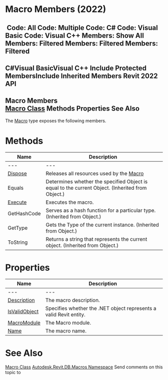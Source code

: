 # Macro Members (2022)

﻿
 Code: All Code: Multiple Code: C# Code: Visual Basic Code: Visual C++  Members: Show All Members: Filtered Members: Filtered Members: Filtered   
---  
C#Visual BasicVisual C++
Include Protected MembersInclude Inherited Members
Revit 2022 API  
---  
Macro Members  
[Macro Class](8e156c00-8aa8-51f5-be8f-4561ad51f1d8.md "Macro Class") Methods Properties See Also  
---  
The [Macro](8e156c00-8aa8-51f5-be8f-4561ad51f1d8.md "Macro Class") type exposes the following members.
# Methods
| Name | Description |
| --- | --- |
| --- | --- | --- |
| [Dispose](0830c3f3-9b8c-8346-add2-0d35eb9a97e8.md "Dispose Method") | Releases all resources used by the [Macro](8e156c00-8aa8-51f5-be8f-4561ad51f1d8.md "Macro Class") |
| Equals | Determines whether the specified Object is equal to the current Object. (Inherited from Object.) |
| [Execute](e7232c95-e186-c31d-9c3e-93ab7430fd10.md "Execute Method") | Executes the macro. |
| GetHashCode | Serves as a hash function for a particular type.  (Inherited from Object.) |
| GetType | Gets the Type of the current instance. (Inherited from Object.) |
| ToString | Returns a string that represents the current object. (Inherited from Object.) |

# Properties
| Name | Description |
| --- | --- |
| --- | --- | --- |
| [Description](ee35d0c0-b226-45f0-d551-186ac1ae551f.md "Description Property") | The macro description. |
| [IsValidObject](9ec098a7-1516-005f-9dca-17eaae5cb07a.md "IsValidObject Property") | Specifies whether the .NET object represents a valid Revit entity. |
| [MacroModule](8693fc15-381a-4f24-51fe-f539c0c3ec9e.md "MacroModule Property") | The Macro module. |
| [Name](e33a150b-f223-3f82-a54a-0e2ba86ace5e.md "Name Property") | The macro name. |

# See Also
[Macro Class](8e156c00-8aa8-51f5-be8f-4561ad51f1d8.md "Macro Class")
[Autodesk.Revit.DB.Macros Namespace](8b8f9876-f4c2-abff-fc5b-79e337d84e01.md "Autodesk.Revit.DB.Macros Namespace")
Send comments on this topic to 